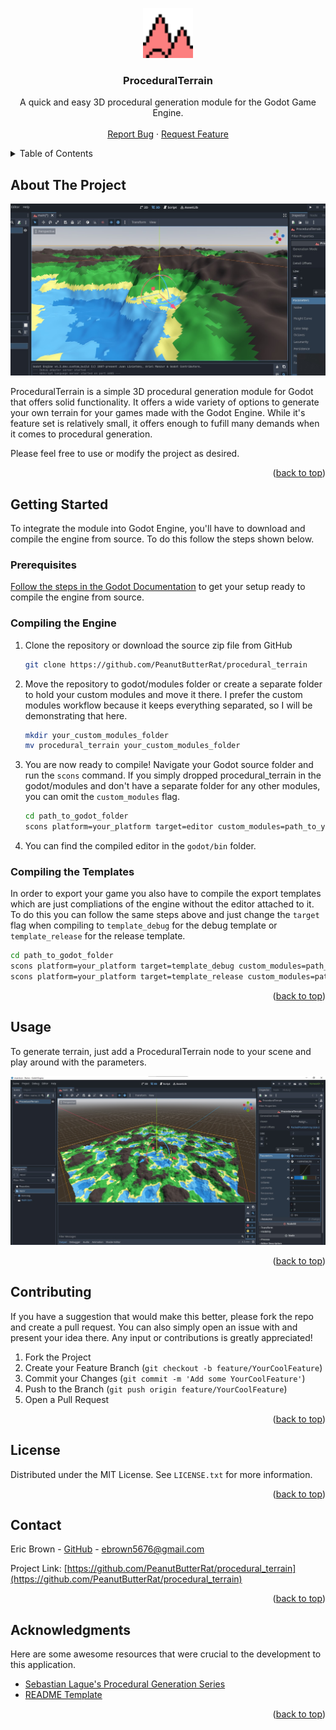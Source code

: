 <a name="readme-top"></a>
<div align="center">
  <a href="https://github.com/PeanutButterRat/procedural_terrain">
      <img src="icons/ProceduralTerrain.svg" alt="Logo" height="80">
    </a>
  <br />
  <h3 align="center">ProceduralTerrain</h3>
  <p align="center">
    A quick and easy 3D procedural generation module for the Godot Game Engine.
    <br />
    <br />
    <a href="https://github.com/PeanutButterRat/procedural_terrain/issues">Report Bug</a>
    ·
    <a href="https://github.com/PeanutButterRat/procedural_terrain/issues">Request Feature</a>
  </p>
</div>


<!-- TABLE OF CONTENTS -->
<details>
  <summary>Table of Contents</summary>
  <ol>
    <li>
      <a href="#about-the-project">About The Project</a>
    </li>
    <li>
      <a href="#getting-started">Getting Started</a>
      <ul>
        <li><a href="#prerequisites">Prerequisites</a></li>
        <li><a href="#compiling-the-engine">Compiling the Engine</a></li>
        <li><a href="#compiling-the-templates">Compiling the Templates</a></li>
      </ul>
    </li>
    <li><a href="#usage">Usage</a></li>
    <li><a href="#contributing">Contributing</a></li>
    <li><a href="#license">License</a></li>
    <li><a href="#contact">Contact</a></li>
    <li><a href="#acknowledgments">Acknowledgments</a></li>
  </ol>
</details>



<!-- ABOUT THE PROJECT -->
## About The Project

![Terrain Screen Shot](/assets/terrain-close.jpg)

ProceduralTerrain is a simple 3D procedural generation module for Godot that offers solid functionality. It offers a wide variety of options to generate your own terrain for your games 
made with the Godot Engine. While it's feature set is relatively small, it offers enough to fufill many demands when it comes to procedural generation.

Please feel free to use or modify the project as desired.

<p align="right">(<a href="#readme-top">back to top</a>)</p>



<!-- GETTING STARTED -->
## Getting Started

To integrate the module into Godot Engine, you'll have to download and compile the engine from source. To do this follow the steps shown below. 

### Prerequisites

[Follow the steps in the Godot Documentation](https://docs.godotengine.org/en/stable/contributing/development/compiling/index.html) to get your setup ready to compile the engine from source.

### Compiling the Engine

1. Clone the repository or download the source zip file from GitHub
   ```sh
   git clone https://github.com/PeanutButterRat/procedural_terrain
   ```
2. Move the repository to godot/modules folder or create a separate folder to hold your custom modules and move it there. I prefer the custom modules workflow because it keeps everything separated, so I will be demonstrating that here.
   ```sh
   mkdir your_custom_modules_folder
   mv procedural_terrain your_custom_modules_folder
   ```
3. You are now ready to compile! Navigate your Godot source folder and run the ```scons``` command. If you simply dropped procedural_terrain in the godot/modules and don't have a separate folder for any other modules, you can omit the ```custom_modules``` flag.
   ```sh
   cd path_to_godot_folder
   scons platform=your_platform target=editor custom_modules=path_to_your_custom_modules_folder
   ```
3. You can find the compiled editor in the ```godot/bin``` folder.

### Compiling the Templates
In order to export your game you also have to compile the export templates which are just compliations of the engine without the editor attached to it. To do this you can follow the same steps above and just change the ```target``` flag when compiling to ```template_debug``` for the debug template or ```template_release``` for the release template.
```sh
cd path_to_godot_folder
scons platform=your_platform target=template_debug custom_modules=path_to_your_custom_modules_folder
scons platform=your_platform target=template_release custom_modules=path_to_your_custom_modules_folder
```

<p align="right">(<a href="#readme-top">back to top</a>)</p>



<!-- USAGE EXAMPLES -->
## Usage

To generate terrain, just add a ProceduralTerrain node to your scene and play around with the parameters.

![Generation Example](/assets/terrain-far.jpg)


<p align="right">(<a href="#readme-top">back to top</a>)</p>


<!-- CONTRIBUTING -->
## Contributing

If you have a suggestion that would make this better, please fork the repo and create a pull request. You can also simply open an issue with and present your idea there. Any input or contributions is greatly appreciated!

1. Fork the Project
2. Create your Feature Branch (`git checkout -b feature/YourCoolFeature`)
3. Commit your Changes (`git commit -m 'Add some YourCoolFeature'`)
4. Push to the Branch (`git push origin feature/YourCoolFeature`)
5. Open a Pull Request

<p align="right">(<a href="#readme-top">back to top</a>)</p>



<!-- LICENSE -->
## License

Distributed under the MIT License. See `LICENSE.txt` for more information.

<p align="right">(<a href="#readme-top">back to top</a>)</p>



<!-- CONTACT -->
## Contact

Eric Brown - [GitHub](https://github.com/PeanutButterRat) - ebrown5676@gmail.com

Project Link: [https://github.com/PeanutButterRat/procedural_terrain](https://github.com/PeanutButterRat/procedural_terrain)

<p align="right">(<a href="#readme-top">back to top</a>)</p>



<!-- ACKNOWLEDGMENTS -->
## Acknowledgments

Here are some awesome resources that were crucial to the development to this application.

* [Sebastian Lague's Procedural Generation Series](https://www.youtube.com/watch?v=wbpMiKiSKm8&list=PLFt_AvWsXl0eBW2EiBtl_sxmDtSgZBxB3)
* [README Template](https://github.com/othneildrew/Best-README-Template)

<p align="right">(<a href="#readme-top">back to top</a>)</p>

